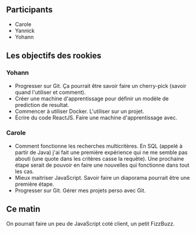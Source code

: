 ## Participants

- Carole
- Yannick
- Yohann

## Les objectifs des rookies

### Yohann

- Progresser sur Git. Ça pourrait être savoir faire un cherry-pick (savoir quand l'utiliser et comment).
- Créer une machine d'apprentissage pour définir un modèle de prediction de resultat.
- Commencer à utiliser Docker. L'utiliser sur un projet.
- Écrire du code ReactJS. Faire une machine d'apprentissage avec.


### Carole

- Comment fonctionne les recherches multicritères. En SQL (appelé à partir de Java) j'ai fait une première expérience qui ne me semble pas abouti (une quote dans les critères casse la requête). Une prochaine étape serait de pouvoir en faire une nouvelles qui fonctionne dans tout les cas.
- Mieux maitriser JavaScript. Savoir faire un diaporama pourrait être une première étape.
- Progresser sur Git. Gérer mes projets perso avec Git.


## Ce matin

On pourrait faire un peu de JavaScript coté client, un petit FizzBuzz.

